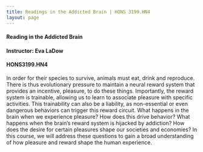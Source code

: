 ```yaml
---
title: Readings in the Addicted Brain | HONS 3199.HN4
layout: page
---
```


#### Reading in the Addicted Brain

#### Instructor: Eva LaDow

#### HONS3199.HN4

In order for their species to survive, animals must eat, drink and
reproduce. There is thus evolutionary pressure to maintain a neural
reward system that provides an incentive, pleasure, to do these
things.  Importantly, the reward system is trainable, allowing us to
learn to associate pleasure with specific activities. This
trainability can also be a liability, as non-essential or even
dangerous behaviors can trigger this reward circuit. What happens in
the brain when we experience pleasure? How does this drive behavior?
What happens when the brain’s reward system is hijacked by addiction?
How does the desire for certain pleasures shape our societies and
economies?  In this course, we will address these questions to gain a
broad understanding of how pleasure and reward shape the human
experience.
